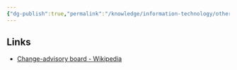 ```yaml
---
{"dg-publish":true,"permalink":"/knowledge/information-technology/others/cab/","dgPassFrontmatter":true}
---
```


## Links
- [Change-advisory board - Wikipedia](https://en.wikipedia.org/wiki/Change-advisory_board)
